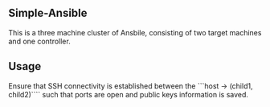 ## Simple-Ansible

This is a three machine cluster of Ansbile, consisting of two target machines and one controller.

## Usage
Ensure that SSH connectivity is established between the ```host -> (child1, child2)```` such that ports are open and public keys information is saved. 


